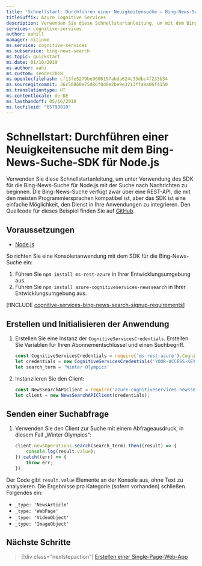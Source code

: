 ```yaml
---
title: 'Schnellstart: Durchführen einer Neuigkeitensuche – Bing-News-Suche-SDK für Node.js'
titleSuffix: Azure Cognitive Services
description: Verwenden Sie diese Schnellstartanleitung, um mit dem Bing-News-Suche-SDK für Node.js nach Nachrichten zu suchen und die Antwort zu verarbeiten.
services: cognitive-services
author: aahill
manager: nitinme
ms.service: cognitive-services
ms.subservice: bing-news-search
ms.topic: quickstart
ms.date: 01/10/2019
ms.author: aahi
ms.custom: seodec2018
ms.openlocfilehash: cf13fe5279be9606197abda624c33dbc4f233b34
ms.sourcegitcommit: 36c50860e75d86f0d0e2be9e3213ffa9a06f4150
ms.translationtype: HT
ms.contentlocale: de-DE
ms.lasthandoff: 05/16/2019
ms.locfileid: "65798810"
---
```

# <a name="quickstart-perform-a-news-search-with-the-bing-news-search-sdk-for-nodejs"></a>Schnellstart: Durchführen einer Neuigkeitensuche mit dem Bing-News-Suche-SDK für Node.js

Verwenden Sie diese Schnellstartanleitung, um unter Verwendung des SDK für die Bing-News-Suche für Node.js mit der Suche nach Nachrichten zu beginnen. Die Bing-News-Suche verfügt zwar über eine REST-API, die mit den meisten Programmiersprachen kompatibel ist, aber das SDK ist eine einfache Möglichkeit, den Dienst in Ihre Anwendungen zu integrieren. Den Quellcode für dieses Beispiel finden Sie auf [GitHub](https://github.com/Azure-Samples/cognitive-services-node-sdk-samples/blob/master/Samples/newsSearch.js).

## <a name="prerequisites"></a>Voraussetzungen

* [Node.js](https://nodejs.org/en/)

So richten Sie eine Konsolenanwendung mit dem SDK für die Bing-News-Suche ein:
1. Führen Sie `npm install ms-rest-azure` in Ihrer Entwicklungsumgebung aus.
2. Führen Sie `npm install azure-cognitiveservices-newssearch` in Ihrer Entwicklungsumgebung aus.


[!INCLUDE [cognitive-services-bing-news-search-signup-requirements](../../../includes/cognitive-services-bing-news-search-signup-requirements.md)]

## <a name="create-and-initialize-the-application"></a>Erstellen und Initialisieren der Anwendung

1. Erstellen Sie eine Instanz der `CognitiveServicesCredentials`. Erstellen Sie Variablen für Ihren Abonnementschlüssel und einen Suchbegriff.

    ```javascript
    const CognitiveServicesCredentials = require('ms-rest-azure').CognitiveServicesCredentials;
    let credentials = new CognitiveServicesCredentials('YOUR-ACCESS-KEY');
    let search_term = 'Winter Olympics'
    ```

2. Instanziieren Sie den Client:
    
    ```javascript
    const NewsSearchAPIClient = require('azure-cognitiveservices-newssearch');
    let client = new NewsSearchAPIClient(credentials);
    ```

## <a name="send-a-search-query"></a>Senden einer Suchabfrage

1. Verwenden Sie den Client zur Suche mit einem Abfrageausdruck, in diesem Fall „Winter Olympics“:
    
    ```javascript
    client.newsOperations.search(search_term).then((result) => {
        console.log(result.value);
    }).catch((err) => {
        throw err;
    });
    ```

Der Code gibt `result.value` Elemente an der Konsole aus, ohne Text zu analysieren. Die Ergebnisse pro Kategorie (sofern vorhanden) schließen Folgendes ein:

- `_type: 'NewsArticle'`
- `_type: 'WebPage'`
- `_type: 'VideoObject'`
- `_type: 'ImageObject'`

## <a name="next-steps"></a>Nächste Schritte

> [!div class="nextstepaction"]
> [Erstellen einer Single-Page-Web-App](tutorial-bing-news-search-single-page-app.md)
